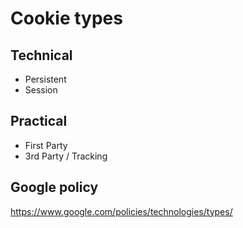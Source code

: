 # Cookie types

## Technical

- Persistent
- Session

## Practical

- First Party
- 3rd Party / Tracking

## Google policy

https://www.google.com/policies/technologies/types/


